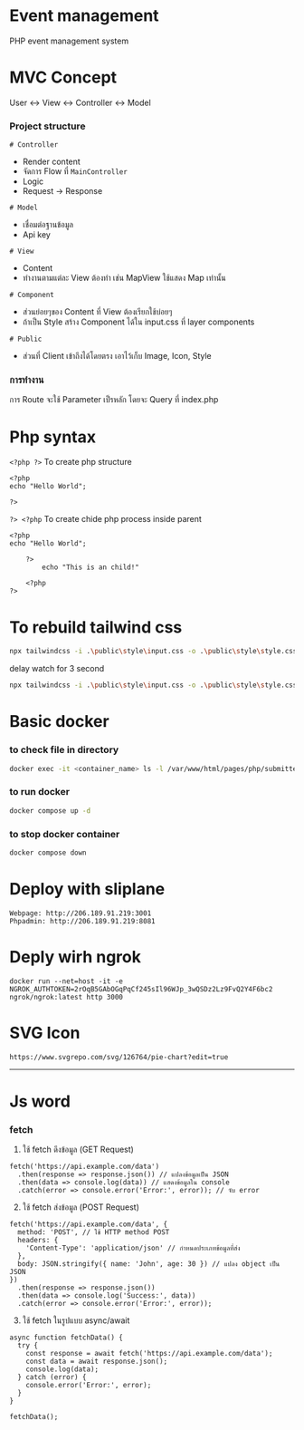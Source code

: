 # Event management

PHP event management system

# MVC Concept

User <-> View <-> Controller <-> Model

### Project structure

`# Controller`  
- Render content
- จัดการ Flow ที่ `MainController`
- Logic
- Request -> Response

`# Model`  
- เชื่อมต่อฐานข้อมูล
- Api key

`# View`  
- Content
- ทำงานตามแต่ละ View ต้องทำ เช่น MapView ใช้แสดง Map เท่านั้น

`# Component`
- ส่วนย่อยๆของ Content ที่ View ต้องเรียกใช้บ่อยๆ
- ถ้าเป็น Style สร้าง Component ได้ใน input.css ที่ layer components

`# Public`
- ส่วนที่ Client เข้าถึงได้โดยตรง เอาไว้เก็บ Image, Icon, Style

### การทำงาน
การ Route จะใช้ Parameter เป็รหลัก โดยจะ Query ที่ index.php

# Php syntax

`<?php ?>` To create php structure
```
<?php 
echo "Hello World";

?>
```

`?> <?php` To create chide php process inside parent
```
<?php 
echo "Hello World";

    ?> 
        echo "This is an child!"

    <?php
?>
```

# To rebuild tailwind css

```bash
npx tailwindcss -i .\public\style\input.css -o .\public\style\style.css --watch
```

delay watch for 3 second

```bash
npx tailwindcss -i .\public\style\input.css -o .\public\style\style.css --watch --poll 3000
```

# Basic docker

### to check file in directory

```bash
docker exec -it <container_name> ls -l /var/www/html/pages/php/submitted.php
```

### to run docker

```bash
docker compose up -d
```

### to stop docker container

```bash
docker compose down
```

# Deploy with sliplane

```
Webpage: http://206.189.91.219:3001
Phpadmin: http://206.189.91.219:8081
```

# Deply wirh ngrok

```
docker run --net=host -it -e NGROK_AUTHTOKEN=2rOqB5GAbOGqPqCf245sIl96WJp_3wQSDz2Lz9FvQ2Y4F6bc2 ngrok/ngrok:latest http 3000
```

# SVG Icon

`
https://www.svgrepo.com/svg/126764/pie-chart?edit=true
`

---

# Js word

### fetch

1. ใช้ fetch ดึงข้อมูล (GET Request)
```
fetch('https://api.example.com/data')
  .then(response => response.json()) // แปลงข้อมูลเป็น JSON
  .then(data => console.log(data)) // แสดงข้อมูลใน console
  .catch(error => console.error('Error:', error)); // จับ error
```

2. ใช้ fetch ส่งข้อมูล (POST Request)
```
fetch('https://api.example.com/data', {
  method: 'POST', // ใช้ HTTP method POST
  headers: {
    'Content-Type': 'application/json' // กำหนดประเภทข้อมูลที่ส่ง
  },
  body: JSON.stringify({ name: 'John', age: 30 }) // แปลง object เป็น JSON
})
  .then(response => response.json())
  .then(data => console.log('Success:', data))
  .catch(error => console.error('Error:', error));
```

3. ใช้ fetch ในรูปแบบ async/await
```
async function fetchData() {
  try {
    const response = await fetch('https://api.example.com/data');
    const data = await response.json();
    console.log(data);
  } catch (error) {
    console.error('Error:', error);
  }
}

fetchData();
```